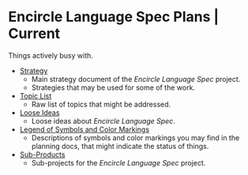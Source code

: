 Encircle Language Spec Plans | Current
======================================

Things actively busy with.

- [Strategy](1.%20Strategy.md)
    - Main strategy document of the *Encircle Language Spec* project.
    - Strategies that may be used for some of the work.
- [Topic List](2.%20Topic%20List.md)
    - Raw list of topics that might be addressed.
- [Loose Ideas](3.%20Loose%20Ideas.md)
    - Loose ideas about *Encircle Language Spec*.
- [Legend of Symbols and Color Markings](4.%20Legend%20of%20Symbols%20and%20Color%20Markings.md)
    - Descriptions of symbols and color markings you may find in the planning docs, that might indicate the status of things.
- [Sub-Products](Sub-Projects)
    - Sub-projects for the *Encircle Language Spec* project.
